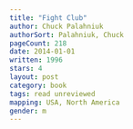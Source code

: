 ```yaml
---
title: "Fight Club"
author: Chuck Palahniuk
authorSort: Palahniuk, Chuck
pageCount: 218
date: 2014-01-01
written: 1996
stars: 4
layout: post
category: book
tags: read unreviewed
mapping: USA, North America
gender: m
---
```

